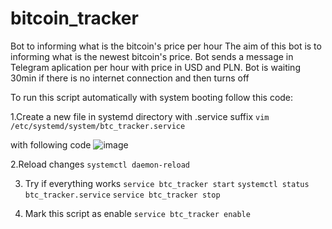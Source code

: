 # bitcoin_tracker
Bot to informing what is the bitcoin's price per hour
The aim of this bot is to informing what is the newest bitcoin's price.
Bot sends a message in Telegram aplication per hour with price in USD and PLN.
Bot is waiting 30min if there is no internet connection and then turns off



To run this script automatically with system booting follow this code:

1.Create a new file in systemd directory with .service suffix
  `vim /etc/systemd/system/btc_tracker.service`

with following code
![image](https://user-images.githubusercontent.com/74931215/114176229-2a7eb800-993b-11eb-95e2-3ee4f25d4d76.png)

2.Reload changes
  `systemctl daemon-reload`

3. Try if everything works
 `service btc_tracker start`
 `systemctl status btc_tracker.service`
 `service btc_tracker stop`

4. Mark this script as enable
  `service btc_tracker enable`

